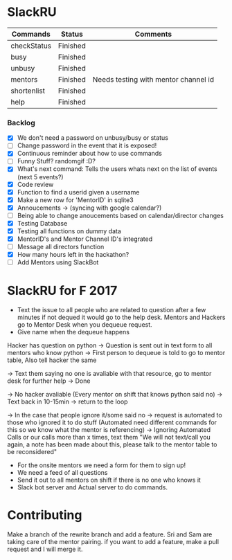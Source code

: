 # SlackRU


|Commands|Status|Comments|
|--------|:----:|:------:|
|checkStatus|Finished||
|busy|Finished||
|unbusy|Finished||
|mentors|Finished|Needs testing with mentor channel id|
|shortenlist|Finished||
|help|Finished||

### Backlog
- [X] We don't need a password on unbusy/busy or status
- [ ] Change password in the event that it is exposed!
- [X] Continuous reminder about how to use commands
- [ ] Funny Stuff? randomgif :D?
- [X] What's next command: Tells the users whats next on the list of events (next 5 events?)
- [X] Code review
- [X] Function to find a userid given a username
- [X] Make a new row for 'MentorID' in sqlite3
- [X] Annoucements -> (syncing with google calendar?)
- [ ] Being able to change anoucements based on calendar/director changes
- [X] Testing Database
- [X] Testing all functions on dummy data
- [X] MentorID's and Mentor Channel ID's integrated
- [ ] Message all directors function
- [X] How many hours left in the hackathon?
- [ ] Add Mentors using SlackBot

# SlackRU for F 2017
- Text the issue to all people who are related to question after a few minutes if not dequed it would go to the help desk. Mentors and Hackers go to Mentor Desk when you dequeue request.
- Give name when the dequeue happens

Hacker has question on python -> Question is sent out in text form to all mentors who know python -> First person to dequeue is told to go to mentor table, Also tell hacker the same

-> Text them saying no one is avaliable with that resource, go to mentor desk for further help -> Done
                                                   
-> No hacker avaliable (Every mentor on shift that knows python said no) -> Text back in 10-15min -> return to the loop
                                                   
 -> In the case that people ignore it/some said no -> request is automated to those who ignored it to do stuff (Automated need different commands for this so we know what the mentor is referencing) -> Ignoring Automated Calls                                               or our calls more than x times, text them "We will not text/call you again, a note has been made about this, please talk to the mentor table to be reconsidered"

- For the onsite mentors we need a form for them to sign up!
- We need a feed of all questions
- Send it out to all mentors on shift if there is no one who knows it
- Slack bot server and Actual server to do commands.

# Contributing
Make a branch of the rewrite branch and add a feature. Sri and Sam are taking care of the mentor pairing. if you want to add a feature, make a pull request and I will merge it.
